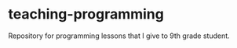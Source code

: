 teaching-programming
====================

Repository for programming lessons that I give to 9th grade student.
